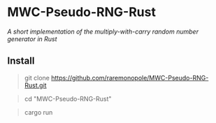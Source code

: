 # MWC-Pseudo-RNG-Rust
*A short implementation of the multiply-with-carry random number generator in Rust*

## Install
>git clone  https://github.com/raremonopole/MWC-Pseudo-RNG-Rust.git

>cd "MWC-Pseudo-RNG-Rust"

>cargo run
